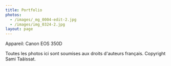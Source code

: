 ```yaml
---
title: Portfolio
photos:
  - /images/_mg_0004-edit-2.jpg
  - /images/img_0324-2.jpg
layout: page
---
```

Appareil: Canon EOS 350D

Toutes les photos ici sont soumises aux droits d'auteurs français. Copyright Sami Taâissat.
